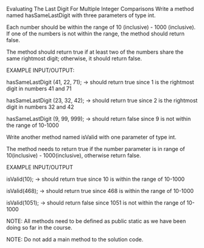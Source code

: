 Evaluating The Last Digit For Multiple Integer Comparisons
Write a method named hasSameLastDigit with three parameters of type int.

Each number should be within the range of 10 (inclusive) - 1000 (inclusive). If one of the numbers is not within the range, the method should return false.

The method should return true if at least two of the numbers share the same rightmost digit; otherwise, it should return false.



EXAMPLE INPUT/OUTPUT:

hasSameLastDigit (41, 22, 71); → should return true since 1 is the rightmost digit in numbers 41 and 71

hasSameLastDigit (23, 32, 42); → should return true since 2 is the rightmost digit in numbers 32 and 42

hasSameLastDigit (9, 99, 999); → should return false since 9 is not within the range of 10-1000



Write another method named isValid with one parameter of type int.

The method needs to return true if the number parameter is in range of 10(inclusive) - 1000(inclusive), otherwise return false.

EXAMPLE INPUT/OUTPUT

isValid(10); → should return true since 10 is within the range of 10-1000

isValid(468); → should return true since 468 is within the range of 10-1000

isValid(1051); → should return false since 1051 is not within the range of 10-1000



NOTE: All methods need to be defined as public static as we have been doing so far in the course.

NOTE: Do not add a main method to the solution code.
